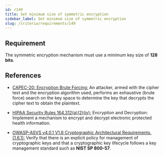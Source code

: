 ```yaml
---
id: r149
title: Set minimum size of symmetric encryption
sidebar_label: Set minimum size of symmetric encryption
slug: /criteria/requirements/149
---
```


## Requirement

The symmetric encryption mechanism
must use a minimum key size of **128 bits**.

## References

- [CAPEC-20: Encryption Brute Forcing:](https://capec.mitre.org/data/definitions/20.html)
  An attacker,
  armed with the cipher text
  and the encryption algorithm used,
  performs an exhaustive (brute force) search
  on the key space
  to determine the key that decrypts
  the cipher text
  to obtain the plaintext.

- [HIPAA Security Rules 164.312(a)(2)(iv):](https://www.law.cornell.edu/cfr/text/45/164.312)
  Encryption and Decryption:
  Implement a mechanism
  to encrypt and decrypt
  electronic protected health information.

- [OWASP-ASVS v4.0.1 V1.6 Cryptographic Architectural Requirements.(1.6.1):](https://owasp.org/www-pdf-archive/OWASP_Application_Security_Verification_Standard_4.0-en.pdf)
  Verify that there is an explicit policy
  for management of cryptographic keys
  and that a cryptographic key lifecycle follows
  a key management standard
  such as **NIST SP 800-57**.
